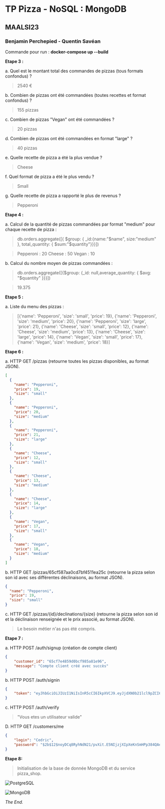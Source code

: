 # TP Pizza - NoSQL : MongoDB
## MAALSI23
### Benjamin Perchepied - Quentin Savéan

Commande pour run : __docker-compose up --build__

**Etape 3 :**

a. Quel est le montant total des commandes de pizzas (tous formats confondus) ?

> 2540 €

b. Combien de pizzas ont été commandées (toutes recettes et format confondus) ?

> 155 pizzas

c. Combien de pizzas "Vegan" ont été commandées ?

> 20 pizzas

d. Combien de pizzas ont été commandées en format "large" ?

> 40 pizzas

e. Quelle recette de pizza a été la plus vendue ?

> Cheese

f. Quel format de pizza a été le plus vendu ?

> Small

g. Quelle recette de pizza a rapporté le plus de revenus ?

> Pepperoni

**Etape 4 :**

a. Calcul de la quantité de pizzas commandées par format "medium" pour chaque recette de pizza : 

> db.orders.aggregate([{ $group: { _id:{name:"$name", size:"medium" }, total_quantity: { $sum:"$quantity"}}}])

> Pepperoni : 20
> Cheese : 50
> Vegan : 10

b. Calcul du nombre moyen de pizzas commandées :

> db.orders.aggregate([{$group: {_id: null,average_quantity: { $avg: "$quantity" }}}])

> 19.375

**Etape 5 :**

a. Liste du menu des pizzas :

> [{'name': 'Pepperoni', 'size': 'small', 'price': 19}, {'name': 'Pepperoni', 'size': 'medium', 'price': 20}, {'name': 'Pepperoni', 'size': 'large', 'price': 21}, {'name': 'Cheese', 'size': 'small', 'price': 12}, {'name': 'Cheese', 'size': 'medium', 'price': 13}, {'name': 'Cheese', 'size': 'large', 'price': 14}, {'name': 'Vegan', 'size': 'small', 'price': 17}, {'name': 'Vegan', 'size': 'medium', 'price': 18}]

**Etape 6 :**

a. HTTP GET /pizzas (retourne toutes les pizzas disponibles, au format JSON).

```json
[
  {
    "name": "Pepperoni",
    "price": 19,
    "size": "small"
  },
  {
    "name": "Pepperoni",
    "price": 20,
    "size": "medium"
  },
  {
    "name": "Pepperoni",
    "price": 21,
    "size": "large"
  },
  {
    "name": "Cheese",
    "price": 12,
    "size": "small"
  },
  {
    "name": "Cheese",
    "price": 13,
    "size": "medium"
  },
  {
    "name": "Cheese",
    "price": 14,
    "size": "large"
  },
  {
    "name": "Vegan",
    "price": 17,
    "size": "small"
  },
  {
    "name": "Vegan",
    "price": 18,
    "size": "medium"
  }
]
```

b. HTTP GET /pizzas/65cf587aa0cd7bf4511ea25c (retourne la pizza selon son id avec ses différentes déclinaisons, au format JSON).

```json
{
  "name": "Pepperoni",
  "price": 19,
  "size": "small"
}
```

c. HTTP GET /pizzas/{id}/declinations/{size} (retourne la pizza selon son id et la déclinaison renseignée et le prix associé, au format JSON).

> Le besoin métier n'as pas été compris.

**Etape 7 :**

a. HTTP POST /auth/signup (création de compte client)

```json
{
	"customer_id": "65cf7e4859d0bcf985a81e96",
	"message": "Compte client créé avec succès"
}
```

b. HTTP POST /auth/signin

```json
{
	"token": "eyJhbGciOiJIUzI1NiIsInR5cCI6IkpXVCJ9.eyJjdXN0b21lcl9pZCI6IjY1Y2Y3ZTQ4NTlkMGJjZjk4NWE4MWU5NiIsImV4cCI6MTcwODEwMDc2MX0.yzf9cjMsPKdcs91_cDKAzY2drSjml-xAqdWx3WUVvi8"
}
```
c. HTTP POST /auth/verify

> "Vous etes un utilisateur valide"

D. HTTP GET /customers/me

```json
{
	"login": "Cedric",
	"password": "$2b$12$noyDCq8RyhNdN21/pvXit.E5NIjzjXIpXeKnSmHPp384QAeDMUj2S"
}
```

**Etape 8:**

> Initialisation de la base de donnée MongoDB et du service pizza_shop.


![PostgreSQL](https://upload.wikimedia.org/wikipedia/commons/thumb/2/29/Postgresql_elephant.svg/1200px-Postgresql_elephant.svg.png)

>>>>

![MongoDB](https://www.opc-router.de/wp-content/uploads/2021/03/mongodb_thumbnail.png)


*The End.*